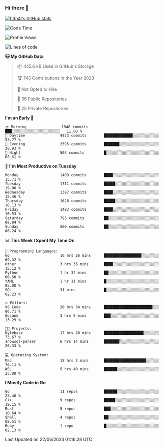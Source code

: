 ### Hi there 👋

[![h3n4l's GitHub stats](https://github-readme-stats.vercel.app/api?username=h3n4l&count_private=true&show_icons=true&theme=radical)](https://github.com/h3n4l/github-readme-stats)

<!--START_SECTION:waka-->
![Code Time](http://img.shields.io/badge/Code%20Time-1%2C341%20hrs%2011%20mins-blue)

![Profile Views](http://img.shields.io/badge/Profile%20Views-0-blue)

![Lines of code](https://img.shields.io/badge/From%20Hello%20World%20I%27ve%20Written-3.6%20million%20lines%20of%20code-blue)

**🐱 My GitHub Data** 

> 📦 445.6 kB Used in GitHub's Storage 
 > 
> 🏆 743 Contributions in the Year 2023
 > 
> 🚫 Not Opted to Hire
 > 
> 📜 36 Public Repositories 
 > 
> 🔑 25 Private Repositories 
 > 
**I'm an Early 🐤** 

```text
🌞 Morning                1048 commits        ███░░░░░░░░░░░░░░░░░░░░░░   11.68 % 
🌆 Daytime                4823 commits        █████████████░░░░░░░░░░░░   53.77 % 
🌃 Evening                2595 commits        ███████░░░░░░░░░░░░░░░░░░   28.93 % 
🌙 Night                  503 commits         █░░░░░░░░░░░░░░░░░░░░░░░░   05.61 % 
```
📅 **I'm Most Productive on Tuesday** 

```text
Monday                   1409 commits        ████░░░░░░░░░░░░░░░░░░░░░   15.71 % 
Tuesday                  1711 commits        █████░░░░░░░░░░░░░░░░░░░░   19.08 % 
Wednesday                1387 commits        ████░░░░░░░░░░░░░░░░░░░░░   15.46 % 
Thursday                 1626 commits        █████░░░░░░░░░░░░░░░░░░░░   18.13 % 
Friday                   1483 commits        ████░░░░░░░░░░░░░░░░░░░░░   16.53 % 
Saturday                 793 commits         ██░░░░░░░░░░░░░░░░░░░░░░░   08.84 % 
Sunday                   560 commits         ██░░░░░░░░░░░░░░░░░░░░░░░   06.24 % 
```


📊 **This Week I Spent My Time On** 

```text
💬 Programming Languages: 
Go                       16 hrs 26 mins      █████████████████░░░░░░░░   69.32 % 
Other                    3 hrs 35 mins       ████░░░░░░░░░░░░░░░░░░░░░   15.12 % 
Python                   1 hr 32 mins        ██░░░░░░░░░░░░░░░░░░░░░░░   06.50 % 
YAML                     1 hr 11 mins        █░░░░░░░░░░░░░░░░░░░░░░░░   05.00 % 
SQL                      31 mins             █░░░░░░░░░░░░░░░░░░░░░░░░   02.23 % 

🔥 Editors: 
VS Code                  20 hrs 34 mins      ██████████████████████░░░   86.71 % 
GoLand                   3 hrs 9 mins        ███░░░░░░░░░░░░░░░░░░░░░░   13.29 % 

🐱‍💻 Projects: 
bytebase                 17 hrs 28 mins      ██████████████████░░░░░░░   73.67 % 
snowsql-parser           6 hrs 14 mins       ███████░░░░░░░░░░░░░░░░░░   26.33 % 

💻 Operating System: 
Mac                      18 hrs 3 mins       ███████████████████░░░░░░   76.11 % 
WSL                      5 hrs 40 mins       ██████░░░░░░░░░░░░░░░░░░░   23.89 % 
```

**I Mostly Code in Go** 

```text
Go                       11 repos            ██████░░░░░░░░░░░░░░░░░░░   23.40 % 
C++                      9 repos             █████░░░░░░░░░░░░░░░░░░░░   19.15 % 
Rust                     5 repos             ███░░░░░░░░░░░░░░░░░░░░░░   10.64 % 
Shell                    4 repos             ██░░░░░░░░░░░░░░░░░░░░░░░   08.51 % 
Ruby                     1 repo              █░░░░░░░░░░░░░░░░░░░░░░░░   02.13 % 
```




 Last Updated on 22/06/2023 01:16:28 UTC
<!--END_SECTION:waka-->

